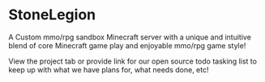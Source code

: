 # StoneLegion

A Custom mmo/rpg sandbox Minecraft server with a unique and intuitive blend of core Minecraft game play and enjoyable mmo/rpg game style!

View the project tab or provide link for our open source todo tasking list to keep up with what we have plans for, what needs done, etc!
